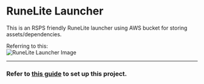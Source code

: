 # RuneLite Launcher
This is an RSPS friendly RuneLite launcher using AWS bucket for storing assets/dependencies. 

Referring to this: \
![RuneLite Launcher Image](https://media.discordapp.net/attachments/924685858156724234/986374108319199232/runelite_launcher.jpg)

---

### Refer to [this guide](/SETUP.md) to set up this project.


